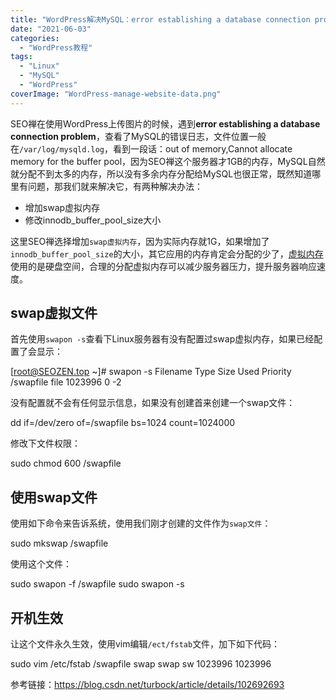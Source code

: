 ```yaml
---
title: "WordPress解决MySQL：error establishing a database connection problem"
date: "2021-06-03"
categories: 
  - "WordPress教程"
tags: 
  - "Linux"
  - "MySQL"
  - "WordPress"
coverImage: "WordPress-manage-website-data.png"
---
```


SEO禅在使用WordPress上传图片的时候，遇到**error establishing a database connection problem**，查看了MySQL的错误日志，文件位置一般在`/var/log/mysqld.log`，看到一段话：out of memory,Cannot allocate memory for the buffer pool，因为SEO禅这个服务器才1GB的内存，MySQL自然就分配不到太多的内存，所以没有多余内存分配给MySQL也很正常，既然知道哪里有问题，那我们就来解决它，有两种解决办法：

- 增加swap虚拟内存
- 修改innodb\_buffer\_pool\_size大小

这里SEO禅选择增加`swap虚拟内存`，因为实际内存就1G，如果增加了`innodb_buffer_pool_size`的大小，其它应用的内存肯定会分配的少了，[虚拟内存](https://www.baidu.com/link?url=Z8_gPEcgWfyfITo_faaKf1HbpKqsri0vwMVYIPoZfH1DT_dL7tngKb9UlY96bUBtlveobwKogdFNl8gGTd-wdR5GJRCLGCA85fDCbtdO7CB6kWT4CpxHtYXCyLc6aZvg&wd=&eqid=d3147db6000012e70000000660a7808c)使用的是硬盘空间，合理的分配虚拟内存可以减少服务器压力，提升服务器响应速度。

## swap虚拟文件

首先使用`swapon -s`查看下Linux服务器有没有配置过swap虚拟内存，如果已经配置了会显示：

\[root@SEOZEN.top ~\]# swapon -s
Filename				Type		Size	Used	Priority
/swapfile                              	file	1023996	0	-2

没有配置就不会有任何显示信息，如果没有创建首来创建一个swap文件：

dd if=/dev/zero of=/swapfile bs=1024 count=1024000

修改下文件权限：

sudo chmod 600 /swapfile

## 使用swap文件

使用如下命令来告诉系统，使用我们刚才创建的文件作为`swap文件`：

sudo mkswap /swapfile

使用这个文件：

sudo swapon -f /swapfile
sudo swapon -s

## 开机生效

让这个文件永久生效，使用vim编辑`/ect/fstab`文件，加下如下代码：

sudo vim /etc/fstab
/swapfile   swap    swap    sw  1023996   1023996

参考链接：https://blog.csdn.net/turbock/article/details/102692693
